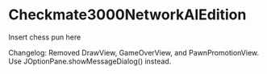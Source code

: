 Checkmate3000NetworkAIEdition
=============================

Insert chess pun here

Changelog:
	Removed DrawView, GameOverView, and PawnPromotionView. Use JOptionPane.showMessageDialog() instead.
	